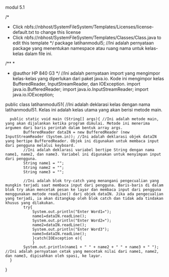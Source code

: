 modul 5.1

/*
 * Click nbfs://nbhost/SystemFileSystem/Templates/Licenses/license-default.txt to change this license
 * Click nbfs://nbhost/SystemFileSystem/Templates/Classes/Class.java to edit this template
 */
package latihanmodul5; //Ini adalah pernyataan package yang menentukan namespace atau ruang nama untuk kelas-kelas dalam file ini.

/**
 *
 * @author HP 840 G3
 */
 //Ini adalah pernyataan import yang mengimpor kelas-kelas yang diperlukan dari paket java.io. Kode ini mengimpor kelas BufferedReader, InputStreamReader, dan IOException.
import java.io.BufferedReader; 
import java.io.InputStreamReader;
import java.io.IOException;
    
public class latihanmodul51{ //Ini adalah deklarasi kelas dengan nama latihanmodul51. Kelas ini adalah kelas utama yang akan berisi metode main.


      public static void main (String[] args){ //Ini adalah metode main, yang akan dijalankan ketika program dimulai. Metode ini menerima argumen dari baris perintah dalam bentuk array args. 
            BufferedReader dataIN = new BufferedReader (new InputStreamReader (System.in)); //Ini adalah deklarasi objek dataIN yang bertipe BufferedReader. Objek ini digunakan untuk membaca input dari pengguna melalui keyboard. 
            //Ini adalah deklarasi variabel bertipe String dengan nama name1, name2, dan name3. Variabel ini digunakan untuk menyimpan input dari pengguna.
            String name1 = "";
            String name2 = "";
            String name3 = "";
            
            //Ini adalah blok try-catch yang menangani pengecualian yang mungkin terjadi saat membaca input dari pengguna. Baris-baris di dalam blok try akan mencetak pesan ke layar dan membaca input dari pengguna menggunakan metode readLine() dari objek dataIN. Jika ada pengecualian yang terjadi, ia akan ditangkap oleh blok catch dan tidak ada tindakan khusus yang dilakukan.
            try{
                System.out.println("Enter Word1=");
                name1=dataIN.readLine();
                System.out.println("Enter Word2=");
                name2=dataIN.readLine();
                System.out.println("Enter Word3");
                name3=dataIN.readLine();
                }catch(IOException e){
                }
            System.out.println(name1 + " " + name2 + " " + name3 + " "); //Ini adalah pernyataan cetak yang mencetak nilai dari name1, name2, dan name3, dipisahkan oleh spasi, ke layar.
      }
}
